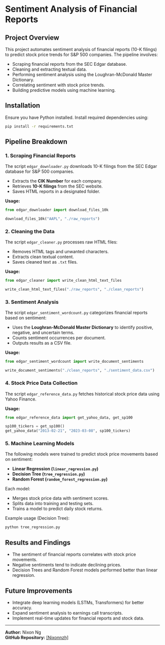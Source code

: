 # Sentiment Analysis of Financial Reports

## Project Overview
This project automates sentiment analysis of financial reports (10-K filings) to predict stock price trends for S&P 500 companies. The pipeline involves:
- Scraping financial reports from the SEC Edgar database.
- Cleaning and extracting textual data.
- Performing sentiment analysis using the Loughran-McDonald Master Dictionary.
- Correlating sentiment with stock price trends.
- Building predictive models using machine learning.

## Installation
Ensure you have Python installed. Install required dependencies using:
```bash
pip install -r requirements.txt
```

## Pipeline Breakdown

### 1. Scraping Financial Reports
The script `edgar_downloader.py` downloads 10-K filings from the SEC Edgar database for S&P 500 companies.

- Extracts the **CIK Number** for each company.
- Retrieves **10-K filings** from the SEC website.
- Saves HTML reports in a designated folder.

**Usage:**
```python
from edgar_downloader import download_files_10k

download_files_10k("AAPL", "./raw_reports")
```

### 2. Cleaning the Data
The script `edgar_cleaner.py` processes raw HTML files:
- Removes HTML tags and unwanted characters.
- Extracts clean textual content.
- Saves cleaned text as `.txt` files.

**Usage:**
```python
from edgar_cleaner import write_clean_html_text_files

write_clean_html_text_files("./raw_reports", "./clean_reports")
```

### 3. Sentiment Analysis
The script `edgar_sentiment_wordcount.py` categorizes financial reports based on sentiment:
- Uses the **Loughran-McDonald Master Dictionary** to identify positive, negative, and uncertain terms.
- Counts sentiment occurrences per document.
- Outputs results as a CSV file.

**Usage:**
```python
from edgar_sentiment_wordcount import write_document_sentiments

write_document_sentiments("./clean_reports", "./sentiment_data.csv")
```

### 4. Stock Price Data Collection
The script `edgar_reference_data.py` fetches historical stock price data using Yahoo Finance.

**Usage:**
```python
from edgar_reference_data import get_yahoo_data, get_sp100

sp100_tickers = get_sp100()
get_yahoo_data("2013-02-21", "2023-03-08", sp100_tickers)
```

### 5. Machine Learning Models
The following models were trained to predict stock price movements based on sentiment:
- **Linear Regression (`linear_regression.py`)**
- **Decision Tree (`tree_regression.py`)**
- **Random Forest (`random_forest_regression.py`)**

Each model:
- Merges stock price data with sentiment scores.
- Splits data into training and testing sets.
- Trains a model to predict daily stock returns.

Example usage (Decision Tree):
```python
python tree_regression.py
```

## Results and Findings
- The sentiment of financial reports correlates with stock price movements.
- Negative sentiments tend to indicate declining prices.
- Decision Trees and Random Forest models performed better than linear regression.

## Future Improvements
- Integrate deep learning models (LSTMs, Transformers) for better accuracy.
- Expand sentiment analysis to earnings call transcripts.
- Implement real-time updates for financial reports and stock data.

---

**Author:** Nixon Ng  
**GitHub Repository:** [[Nixonnzh]](https://github.com/Nixonnzh)
